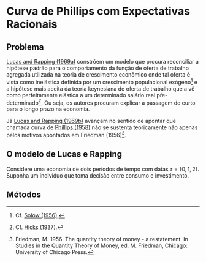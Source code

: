 # Curva de Phillips com Expectativas Racionais

## Problema

[Lucas and Rapping (1969a)](https://www.jstor.org/stable/1829964) constróem um modelo que procura reconciliar a hipótese padrão para o comportamento da função de oferta de trabalho agregada utilizada na teoria de crescimento econômico onde tal oferta é vista como inelástica definida por um crescimento populacional exógeno[^1] e a hipótese mais aceita da teoria keynesiana de oferta de trabalho que a vê como perfeitamente elástica a um determinado salário real pŕe-determinado[^2]. Ou seja, os autores procuram explicar a passagem do curto para o longo prazo na economia.

Já [Lucas and Rapping (1969b)](https://www.jstor.org/stable/1808963) avançam no sentido de apontar que chamada curva de [Phillips (1958)](https://onlinelibrary.wiley.com/doi/full/10.1111/j.1468-0335.1958.tb00003.x) não se sustenta teoricamente não apenas pelos motivos apontados em Friedman (1956)[^3].

## O modelo de  Lucas e Rapping

Considere uma economia de dois períodos de tempo com datas $\tau = \left\{0, 1, 2 \right\}$.  Suponha um indivíduo que toma decisão entre consumo e investimento.
## Métodos 


[^1]: Cf. [Solow (1956)](https://www.jstor.org/stable/1884513).

[^2]: Cf. [Hicks (1937)](https://www.jstor.org/stable/1907242).

[^3]: Friedman, M. 1956. The quantity theory of money - a restatement. In Studies in the
Quantity Theory of Money, ed. M. Friedman, Chicago: University of Chicago Press.
